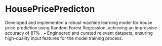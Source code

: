 # HousePricePredicton
Developed and implemented a robust machine learning model for house price prediction using Random Forest Regression, achieving an impressive accuracy of 87% . • Engineered and curated relevant datasets, ensuring high-quality input features for the model training process.
